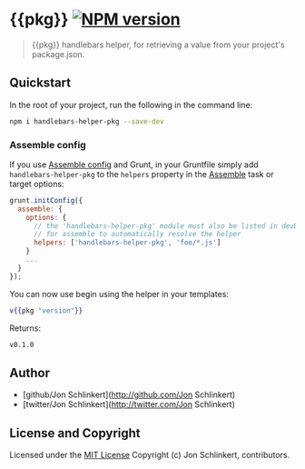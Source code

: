 # {{pkg}} [![NPM version](https://badge.fury.io/js/handlebars-helper-pkg.png)](http://badge.fury.io/js/handlebars-helper-pkg)

> {{pkg}} handlebars helper, for retrieving a value from your project's package.json.

## Quickstart
In the root of your project, run the following in the command line:

```bash
npm i handlebars-helper-pkg --save-dev
```

### Assemble config
If you use [Assemble config](http://assemble.io) and Grunt, in your Gruntfile simply add `handlebars-helper-pkg` to the `helpers` property in the [Assemble](http://assemble.io) task or target options:

```javascript
grunt.initConfig({
  assemble: {
    options: {
      // the 'handlebars-helper-pkg' module must also be listed in devDependencies
      // for assemble to automatically resolve the helper
      helpers: ['handlebars-helper-pkg', 'foo/*.js']
    }
    ...
  }
});
```

You can now use begin using the helper in your templates:

```handlebars
v{{pkg "version"}}
```
Returns:

```html
v0.1.0
```


## Author

+ [github/Jon Schlinkert](http://github.com/Jon Schlinkert)
+ [twitter/Jon Schlinkert](http://twitter.com/Jon Schlinkert)


## License and Copyright

Licensed under the [MIT License](./LICENSE-MIT)
Copyright (c) Jon Schlinkert, contributors.